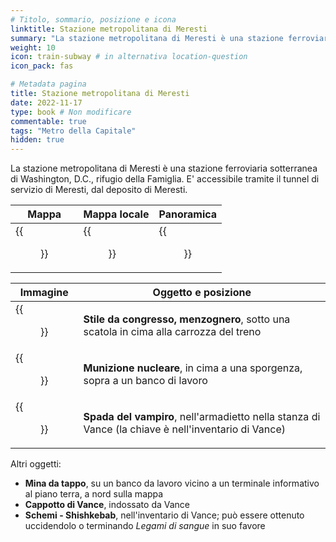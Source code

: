 ```yaml
---
# Titolo, sommario, posizione e icona
linktitle: Stazione metropolitana di Meresti
summary: "La stazione metropolitana di Meresti è una stazione ferroviaria sotterranea di Washington, D.C., rifugio della Famiglia. E' accessibile tramite il tunnel di servizio di Meresti,  dal deposito di Meresti."
weight: 10
icon: train-subway # in alternativa location-question
icon_pack: fas

# Metadata pagina
title: Stazione metropolitana di Meresti
date: 2022-11-17
type: book # Non modificare
commentable: true
tags: "Metro della Capitale"
hidden: true
---
```




La stazione metropolitana di Meresti è una stazione ferroviaria sotterranea di Washington, D.C., rifugio della Famiglia. E' accessibile tramite il tunnel di servizio di Meresti,  dal deposito di Meresti.

| Mappa | Mappa locale | Panoramica |
| ----- | ------------ | ---------- |
| {{<figure src="Meresti_Trainyard_loc.webp">}}  | {{<figure src="Meresti_Metro_Station_loc.webp">}}  | {{<figure src="Meresti_Metro_Station.webp">}}  |

| Immagine                                  | Oggetto e posizione                                                                                 |
| ----------------------------------------- | --------------------------------------------------------------------------------------------------- |
| {{<figure src="FO3_LCS_Meresti.webp">}}                 | **Stile da congresso, menzognero**, sotto una scatola in cima alla carrozza del treno               |
| {{<figure src="Mini_nuke_Meresti_Metro_Station.webp">}} | **Munizione nucleare**, in cima a una sporgenza, sopra a un  banco di lavoro                        |
| {{<figure src="Vampire's_Edge.webp">}}                  | **Spada del vampiro**, nell'armadietto nella stanza di Vance (la chiave è nell'inventario di Vance) |


Altri oggetti:
- **Mina da tappo**, su un banco da lavoro vicino a un terminale informativo al piano terra, a nord sulla mappa
- **Cappotto di Vance**, indossato da Vance
- **Schemi - Shishkebab**, nell'inventario di Vance; può essere ottenuto uccidendolo o terminando *Legami di sangue* in suo favore
